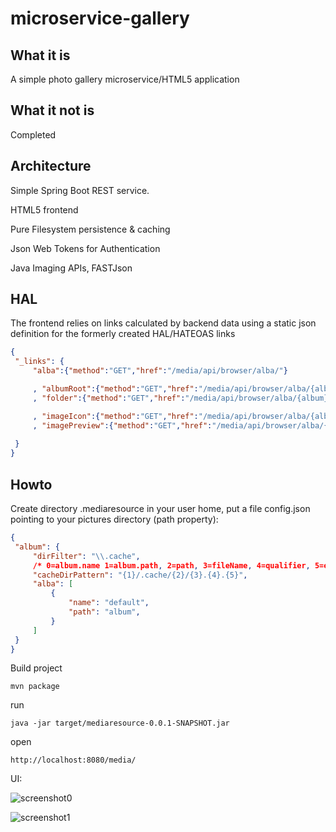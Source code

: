 # microservice-gallery

## What it is
A simple photo gallery microservice/HTML5 application 

## What it not is
Completed

## Architecture
Simple Spring Boot REST service.

HTML5 frontend

Pure Filesystem persistence & caching

Json Web Tokens for Authentication 

Java Imaging APIs, FASTJson 

## HAL
The frontend relies on links calculated by backend data using a static json definition for the formerly created HAL/HATEOAS links

   ```json
   {
    "_links": {
        "alba":{"method":"GET","href":"/media/api/browser/alba/"}

        , "albumRoot":{"method":"GET","href":"/media/api/browser/alba/{album}/"}
        , "folder":{"method":"GET","href":"/media/api/browser/alba/{album}/{folderPath}/"}

        , "imageIcon":{"method":"GET","href":"/media/api/browser/alba/{album}/{imagePath}/{image}/ICON"}
        , "imagePreview":{"method":"GET","href":"/media/api/browser/alba/{album}/{imagePath}/{image}/PREVIEW"}
        
    }
   }
   ```



## Howto
Create directory .mediaresource in your user home, put a file config.json pointing to your pictures directory (path property):

   ```json
   {
	"album": {
		"dirFilter": "\\.cache",
		/* 0=album.name 1=album.path, 2=path, 3=fileName, 4=qualifier, 5=extension */
		"cacheDirPattern": "{1}/.cache/{2}/{3}.{4}.{5}",
		"alba": [
			{
				"name": "default",
				"path": "album",
			}
		]
	}
   }
   ```


Build project

   ```
   mvn package
   ```

run 

   ```
   java -jar target/mediaresource-0.0.1-SNAPSHOT.jar
   ```

open 

   ```
   http://localhost:8080/media/
   ```
   
UI:

![screenshot0](https://user-images.githubusercontent.com/12240765/32807989-fc9019ec-c991-11e7-9655-db65beb4da15.jpg)

![screenshot1](https://user-images.githubusercontent.com/12240765/32807990-fcb35b96-c991-11e7-8411-df86483c0844.jpg)